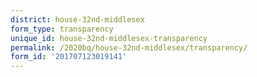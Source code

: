 ```yaml
---
district: house-32nd-middlesex
form_type: transparency
unique_id: house-32nd-middlesex-transparency
permalink: /2020bq/house-32nd-middlesex/transparency/
form_id: '201707123019141'
---
```


